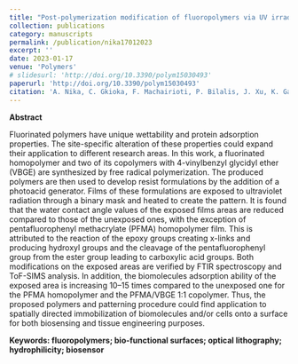 ```yaml
---
title: "Post-polymerization modification of fluoropolymers via UV irradiation in the presence of a photoacid generator"
collection: publications
category: manuscripts
permalink: /publication/nika17012023
excerpt: ''
date: 2023-01-17
venue: 'Polymers'
# slidesurl: 'http://doi.org/10.3390/polym15030493'
paperurl: 'http://doi.org/10.3390/polym15030493'
citation: 'A. Nika, C. Gkioka, F. Machairioti, P. Bilalis, J. Xu, K. Gajos, K. Awsiuk, P. Petrou, M. Chatzichristidi. (2023). &quot;Post-polymerization modification of fluoropolymers via UV irradiation in the presence of a photoacid generator Number 2.&quot; <i>Polymers</i>. 15(3).'
---
```


**Abstract**

Fluorinated polymers have unique wettability and protein adsorption properties. The site-specific alteration of these properties could expand their application to different research areas. In this work, a fluorinated homopolymer and two of its copolymers with 4-vinylbenzyl glycidyl ether (VBGE) are synthesized by free radical polymerization. The produced polymers are then used to develop resist formulations by the addition of a photoacid generator. Films of these formulations are exposed to ultraviolet radiation through a binary mask and heated to create the pattern. It is found that the water contact angle values of the exposed films areas are reduced compared to those of the unexposed ones, with the exception of pentafluorophenyl methacrylate (PFMA) homopolymer film. This is attributed to the reaction of the epoxy groups creating x-links and producing hydroxyl groups and the cleavage of the pentafluorophenyl group from the ester group leading to carboxylic acid groups. Both modifications on the exposed areas are verified by FTIR spectroscopy and ToF-SIMS analysis. In addition, the biomolecules adsorption ability of the exposed area is increasing 10–15 times compared to the unexposed one for the PFMA homopolymer and the PFMA/VBGE 1:1 copolymer. Thus, the proposed polymers and patterning procedure could find application to spatially directed immobilization of biomolecules and/or cells onto a surface for both biosensing and tissue engineering purposes.

**Keywords: fluoropolymers; bio-functional surfaces; optical lithography; hydrophilicity; biosensor**
